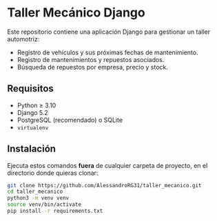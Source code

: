 # Taller Mecánico Django

Este repositorio contiene una aplicación Django para gestionar un taller automotriz:

- Registro de vehículos y sus próximas fechas de mantenimiento.  
- Registro de mantenimientos y repuestos asociados.  
- Búsqueda de repuestos por empresa, precio y stock.  

## Requisitos

- Python ≥ 3.10  
- Django 5.2  
- PostgreSQL (recomendado) o SQLite  
- `virtualenv`  

## Instalación

Ejecuta estos comandos **fuera** de cualquier carpeta de proyecto, en el directorio donde quieras clonar:

```bash
git clone https://github.com/AlessandroRG31/taller_mecanico.git
cd taller_mecanico
python3 -m venv venv
source venv/bin/activate
pip install -r requirements.txt
